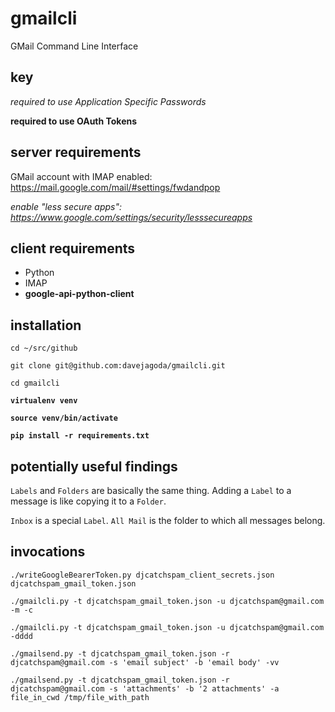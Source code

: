 # gmailcli

GMail Command Line Interface

## key

*required to use Application Specific Passwords*

**required to use OAuth Tokens**

## server requirements

GMail account with IMAP enabled: https://mail.google.com/mail/#settings/fwdandpop

*enable "less secure apps": https://www.google.com/settings/security/lesssecureapps*

## client requirements

- Python
- IMAP
- **google-api-python-client**

## installation

`cd ~/src/github`

`git clone git@github.com:davejagoda/gmailcli.git`

`cd gmailcli`

**`virtualenv venv`**

**`source venv/bin/activate`**

**`pip install -r requirements.txt`**

## potentially useful findings

`Labels` and `Folders` are basically the same thing. Adding a `Label` to a message is like copying it to a `Folder`.

`Inbox` is a special `Label`. `All Mail` is the folder to which all messages belong.

## invocations

`./writeGoogleBearerToken.py djcatchspam_client_secrets.json djcatchspam_gmail_token.json`

`./gmailcli.py -t djcatchspam_gmail_token.json -u djcatchspam@gmail.com -m -c`

`./gmailcli.py -t djcatchspam_gmail_token.json -u djcatchspam@gmail.com -dddd`

`./gmailsend.py -t djcatchspam_gmail_token.json -r djcatchspam@gmail.com -s 'email subject' -b 'email body' -vv`

`./gmailsend.py -t djcatchspam_gmail_token.json -r djcatchspam@gmail.com -s 'attachments' -b '2 attachments' -a file_in_cwd /tmp/file_with_path`
